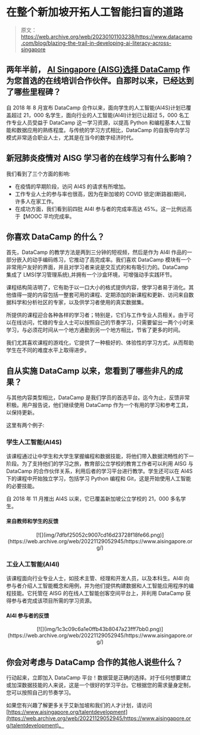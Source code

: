 # 在整个新加坡开拓人工智能扫盲的道路

> 原文：<https://web.archive.org/web/20230101103238/https://www.datacamp.com/blog/blazing-the-trail-in-developing-ai-literacy-across-singapore>

## 两年半前， [AI Singapore (AISG)选择 DataCamp](https://web.archive.org/web/20221129052945/https://www.datacamp.com/community/blog/ai-singapore-partnership) 作为您首选的在线培训合作伙伴。自那时以来，已经达到了哪些里程碑？

自 2018 年 8 月宣布 DataCamp 合作以来，面向学生的人工智能(AI4S)计划已覆盖超过 21，000 名学生，面向行业的人工智能(AI4I)计划已让超过 5，000 名工作专业人员受益于 DataCamp 这一学习资源，以提高 Python 和编程基本人工智能和数据应用的熟练程度。与传统的学习方式相比，DataCamp 的自我导向学习模式非常适合职业人士，尤其是在当今的数字经济时代。

## 新冠肺炎疫情对 AISG 学习者的在线学习有什么影响？

我们看到了三个方面的影响:

*   在疫情的早期阶段，访问 AI4S 的请求有所增加。
*   工作专业人士的参与率也很高，因为在新加坡的 COVID 锁定(断路器)期间，许多人在家工作。
*   在成功方面，我们看到前四批 AI4I 参与者的完成率高达 45%。这一比例远高于【MOOC 平均完成率。

## 你喜欢 DataCamp 的什么？

首先，DataCamp 的教学方法是两到三分钟的短视频，然后是作为 AI4I 作品的一部分嵌入的动手编码练习，它推动了高完成率。我们喜欢 DataCamp 模块有一个非常用户友好的界面，并且对学习者来说是交互式的和有吸引力的。DataCamp 集成了 LMS(学习管理系统),并拥有一个沙盒环境，可增强动手实践环节。

课程结构简洁明了，它有助于以一口大小的格式提供内容，使学习者易于消化。其他值得一提的内容包括一整套可用的课程、定期添加的新课程和更新、访问来自数据科学和分析社区的专家，以及供学习者使用的真实数据集。

所提供的课程迎合各种各样的学习者；特别是，它们与工作专业人员相关。由于可以在线访问，忙碌的专业人士可以按照自己的节奏学习，只需要留出一两个小时来学习，与必须花时间从一个地方通勤到另一个地方相比，节省了更多的时间。

我们尤其喜欢课程的游戏化，它提供了一种极好的、体验性的学习方式，从而帮助学生在不同的难度水平上取得进步。

## 自从实施 DataCamp 以来，您看到了哪些非凡的成果？

与其他内容类型相比，DataCamp 是我们学员的首选平台。迄今为止，反馈非常积极。用户报告说，他们继续使用 DataCamp 作为一个有用的学习和参考工具，以保持更新。

这里有两个例子:

### 学生人工智能(AI4S)

该课程通过让中学生和大学生掌握编程和数据技能，将他们带入数据流畅性的下一阶段。为了支持他们的学习之旅，教育部公立学校的教育工作者可以利用 AISG 与 DataCamp 的合作伙伴关系，利用后者的学习平台进行教学。学生还可以在 AI4S 下的课程中开始独立学习，包括学习 Python 编程和 Git，这是开始使用人工智能的必要技能。

自 2018 年 11 月推出 AI4S 以来，它已覆盖新加坡公立学校的 21，000 多名学生。

#### 来自教师和学生的反馈

<center>[![](img/7dfbf25052c9007cd16d23728f18fe66.png)](https://web.archive.org/web/20221129052945/https://www.aisingapore.org/)</center>

### 工业人工智能(AI4I)

该课程面向行业专业人士，如技术主管、经理和开发人员，以及本科生。AI4I 向参与者介绍人工智能概念和用例，并为他们提供构建数据和人工智能应用程序的编程技能。它托管在 AISG 的在线人工智能创客空间平台上，并利用 DataCamp 获得参与者完成该项目所需的学习资源。

#### AI4I 参与者的反馈

<center>[![](img/1c3c09c6a1e0ffb43b8047a23fff7bb0.png)](https://web.archive.org/web/20221129052945/https://www.aisingapore.org/)</center>

## 你会对考虑与 DataCamp 合作的其他人说些什么？

行动起来，立即加入 DataCamp 平台！数据营是正确的选择。对于任何想要建立或加深数据技能的人来说，这是一个很好的学习平台。它根据您的需求量身定制，您可以按照自己的节奏学习。

如果您有兴趣了解更多关于艾新加坡和我们的人才计划，请访问[https://www.aisingapore.org/talentdevelopment](https://web.archive.org/web/20221129052945/https://www.aisingapore.org/talentdevelopment)。